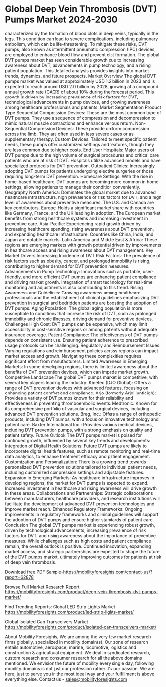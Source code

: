 # Global Deep Vein Thrombosis (DVT) Pumps Market 2024-2030
 characterized by the formation of blood clots in deep veins, typically in the legs. This condition can lead to severe complications, including pulmonary embolism, which can be life-threatening. To mitigate these risks, DVT pumps, also known as intermittent pneumatic compression (IPC) devices, are employed to enhance blood flow and prevent clot formation. The global DVT pumps market has seen considerable growth due to increasing awareness about DVT, advancements in pump technology, and a rising patient population. This detailed analysis provides insights into market trends, dynamics, and future prospects.
Market Overview
The global DVT pumps market was valued at approximately USD 1.2 billion in 2023 and is expected to reach around USD 2.0 billion by 2028, growing at a compound annual growth rate (CAGR) of about 10% during the forecast period. This growth is driven by increasing prevalence of risk factors for DVT, technological advancements in pump devices, and growing awareness among healthcare professionals and patients.
Market Segmentation
Product Type
Sequential Compression Devices: These are the most common type of DVT pumps. They use a sequence of compression and decompression to mimic natural muscle contractions and enhance venous return.
Non-Sequential Compression Devices: These provide uniform compression across the limb. They are often used in less severe cases or as supplementary therapy.
Custom Devices: Tailored to meet specific patient needs, these pumps offer customized settings and features, though they are less common due to higher costs.
End User
Hospitals: Major users of DVT pumps due to the high volume of surgical procedures and critical care patients who are at risk of DVT. Hospitals utilize advanced models and have specialized protocols for DVT prevention.
Outpatient Clinics: Increasingly adopting DVT pumps for patients undergoing elective surgeries or those requiring long-term DVT prevention.
Homecare Settings: With the rise in home-based healthcare, DVT pumps are becoming more common in home settings, allowing patients to manage their condition conveniently.
Geography
North America: Dominates the global market due to advanced healthcare infrastructure, high prevalence of risk factors for DVT, and a high level of awareness about preventive measures. The U.S. and Canada are key contributors.
Europe: Holds a significant market share with countries like Germany, France, and the UK leading in adoption. The European market benefits from strong healthcare systems and increasing investment in preventive care.
Asia-Pacific: Experiencing rapid growth driven by increasing healthcare spending, rising awareness about DVT prevention, and expanding healthcare infrastructure. Countries like China, India, and Japan are notable markets.
Latin America and Middle East & Africa: These regions are emerging markets with growth potential driven by improvements in healthcare access and rising awareness about DVT management.
Key Market Drivers
Increasing Incidence of DVT Risk Factors: The prevalence of risk factors such as obesity, cancer, and prolonged immobility is rising, contributing to higher demand for DVT prevention measures.
Advancements in Pump Technology: Innovations such as portable, user-friendly, and more efficient DVT pumps are enhancing patient compliance and driving market growth. Integration of smart technology for real-time monitoring and adjustments is also contributing to this trend.
Rising Awareness and Guidelines: Growing awareness among healthcare professionals and the establishment of clinical guidelines emphasizing DVT prevention in surgical and bedridden patients are boosting the adoption of DVT pumps.
Aging Population: The global aging population is more susceptible to conditions that increase the risk of DVT, such as prolonged immobility and chronic illnesses, driving demand for preventive devices.
Challenges
High Cost: DVT pumps can be expensive, which may limit accessibility in cost-sensitive regions or among patients without adequate insurance coverage.
Patient Compliance: The effectiveness of DVT pumps depends on consistent use. Ensuring patient adherence to prescribed usage protocols can be challenging.
Regulatory and Reimbursement Issues: Varying regulations and reimbursement policies across regions can impact market access and growth. Navigating these complexities requires significant effort from manufacturers.
Limited Awareness in Emerging Markets: In some developing regions, there is limited awareness about the benefits of DVT prevention devices, which can impede market growth.
Competitive Landscape
The global DVT pumps market is competitive, with several key players leading the industry:
Kinetec (DJO Global): Offers a range of DVT prevention devices with advanced features, focusing on enhancing patient comfort and compliance.
Arjo (formerly ArjoHuntleigh): Provides a variety of DVT pumps known for their reliability and effectiveness in preventing thromboembolic events.
Medtronic: Known for its comprehensive portfolio of vascular and surgical devices, including advanced DVT prevention solutions.
Breg, Inc.: Offers a range of orthopedic products, including DVT pumps, with a focus on innovative technology and patient care.
Baxter International Inc.: Provides various medical devices, including DVT prevention pumps, with a strong emphasis on quality and patient safety.
Future Outlook
The DVT pumps market is poised for continued growth, influenced by several key trends and developments:
Integration of Digital Health Solutions: Future DVT pumps are likely to incorporate digital health features, such as remote monitoring and real-time data analytics, to enhance treatment efficacy and patient engagement.
Customization and Personalization: There is a growing trend towards personalized DVT prevention solutions tailored to individual patient needs, including customized compression settings and adjustable features.
Expansion in Emerging Markets: As healthcare infrastructure improves in developing regions, the market for DVT pumps is expected to expand. Increased investment in healthcare and rising awareness will drive growth in these areas.
Collaborations and Partnerships: Strategic collaborations between manufacturers, healthcare providers, and research institutions will facilitate the development of advanced DVT prevention technologies and improve market reach.
Enhanced Regulatory Frameworks: Ongoing improvements in regulatory frameworks and clinical guidelines will support the adoption of DVT pumps and ensure higher standards of patient care.
Conclusion
The global DVT pumps market is experiencing robust growth, driven by technological advancements, increasing prevalence of risk factors for DVT, and rising awareness about the importance of preventive measures. While challenges such as high costs and patient compliance remain, the overall outlook is positive. Continued innovation, expanding market access, and strategic partnerships are expected to shape the future of the DVT pumps market, ultimately improving outcomes for patients at risk of deep vein thrombosis.



Download free PDF Sample-https://mobilityforesights.com/contact-us/?report=62878




Browse Full Market Research Report 
https://mobilityforesights.com/product/deep-vein-thrombosis-dvt-pumps-market/


Find Trending Reports:
Global LED Strip Lights Market 
https://mobilityforesights.com/product/led-strip-lights-market/

Global Isolated Can Transceivers Market 
https://mobilityforesights.com/product/isolated-can-transceivers-market/







About Mobility Foresights,
We are among the very few market research firms globally, specialized in mobility domain(s). Our zone of research entails automotive, aerospace, marine, locomotive, logistics and construction & agricultural equipment. We deal in syndicated research, custom research and consumer research for all the above domains mentioned.
We envision the future of mobility every single day, following mobility domains is not just our profession rather it's our passion. We are here, just to serve you in the most ideal way and your fulfillment is above everything else. Contact us -  sales@mobilityforesights.com 
